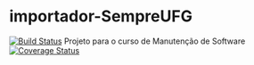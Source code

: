 # importador-SempreUFG
[![Build Status](https://travis-ci.org/saulocalixto/importador-SempreUFG.svg?branch=master)](https://travis-ci.org/saulocalixto/importador-SempreUFG)
Projeto para o curso de Manutenção de Software
[![Coverage Status](https://coveralls.io/repos/github/saulocalixto/importador-SempreUFG/badge.svg?branch=master)](https://coveralls.io/github/saulocalixto/importador-SempreUFG?branch=master)
